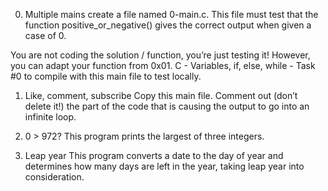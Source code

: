 0. Multiple mains
create a file named 0-main.c. This file must test that the function positive_or_negative() gives the correct output when given a case of 0.

You are not coding the solution / function, you’re just testing it! However, you can adapt your function from 0x01. C - Variables, if, else, while - Task #0 to compile with this main file to test locally.


1. Like, comment, subscribe
Copy this main file. Comment out (don’t delete it!) the part of the code that is causing the output to go into an infinite loop.


2. 0 > 972?
This program prints the largest of three integers.


3. Leap year
This program converts a date to the day of year and determines how many days are left in the year, taking leap year into consideration.
